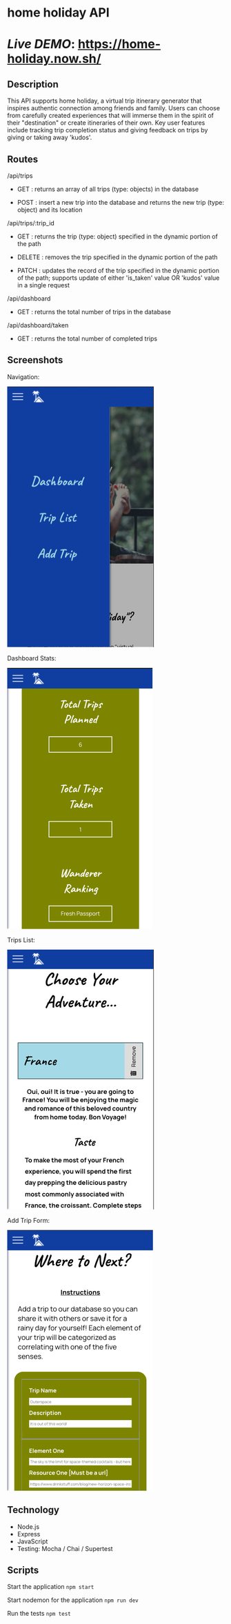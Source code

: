 <h1>home holiday API<h1>

*Live DEMO*: https://home-holiday.now.sh/

## Description

This API supports home holiday, a virtual trip itinerary generator that inspires authentic connection among friends and family.  Users can choose from carefully created experiences that will immerse them in the spirit of their "destination" or create itineraries of their own.  Key user features include tracking trip completion status and giving feedback on trips by giving or taking away 'kudos'.

## Routes

/api/trips

* GET : returns an array of all trips (type: objects) in the database

* POST : insert a new trip into the database and returns the new trip (type: object) and its location

/api/trips/:trip_id

* GET : returns the trip (type: object) specified in the dynamic portion of the path

* DELETE : removes the trip specified in the dynamic portion of the path 

* PATCH : updates the record of the trip specified in the dynamic portion of the path; supports update of either 'is_taken' value OR 'kudos' value in a single request

/api/dashboard

* GET : returns the total number of trips in the database

/api/dashboard/taken

* GET : returns the total number of completed trips

## Screenshots

Navigation:

![navigation](Screengrabs/Nav.png)

Dashboard Stats:

![dashboard stats](Screengrabs/Dashboard.png)

Trips List:

![trips list](Screengrabs/TripsList.png)

Add Trip Form:

![add trip](Screengrabs/AddTrip.png)

## Technology

* Node.js
* Express
* JavaScript
* Testing: Mocha / Chai / Supertest

## Scripts

Start the application `npm start`

Start nodemon for the application `npm run dev`

Run the tests `npm test`

